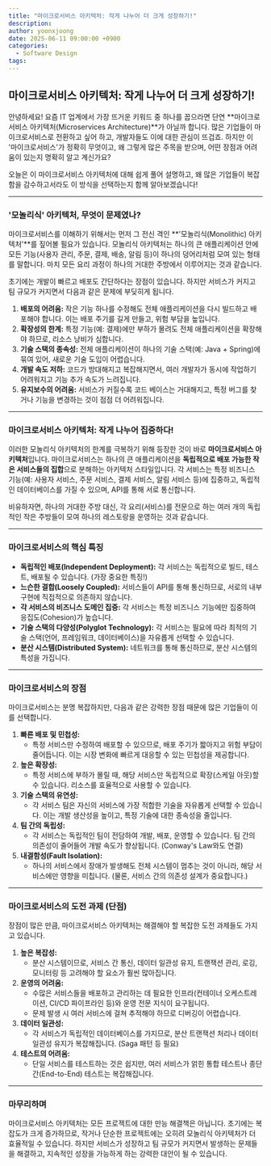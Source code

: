 ```yaml
---
title: "마이크로서비스 아키텍처: 작게 나누어 더 크게 성장하기!"
description: 
author: yoonxjoong
date: 2025-06-11 09:00:00 +0900
categories:
  - Software Design
tags:
---
```

##  마이크로서비스 아키텍처: 작게 나누어 더 크게 성장하기!

안녕하세요! 요즘 IT 업계에서 가장 뜨거운 키워드 중 하나를 꼽으라면 단연 **마이크로서비스 아키텍처(Microservices Architecture)**가 아닐까 합니다. 많은 기업들이 마이크로서비스로 전환하고 싶어 하고, 개발자들도 이에 대한 관심이 뜨겁죠. 하지만 이 '마이크로서비스'가 정확히 무엇이고, 왜 그렇게 많은 주목을 받으며, 어떤 장점과 어려움이 있는지 명확히 알고 계신가요?

오늘은 이 마이크로서비스 아키텍처에 대해 쉽게 풀어 설명하고, 왜 많은 기업들이 복잡함을 감수하고서라도 이 방식을 선택하는지 함께 알아보겠습니다!

---

### '모놀리식' 아키텍처, 무엇이 문제였나?

마이크로서비스를 이해하기 위해서는 먼저 그 전신 격인 **'모놀리식(Monolithic) 아키텍처'**를 짚어볼 필요가 있습니다. 모놀리식 아키텍처는 하나의 큰 애플리케이션 안에 모든 기능(사용자 관리, 주문, 결제, 배송, 알림 등)이 하나의 덩어리처럼 모여 있는 형태를 말합니다. 마치 모든 요리 과정이 하나의 거대한 주방에서 이루어지는 것과 같습니다.

초기에는 개발이 빠르고 배포도 간단하다는 장점이 있습니다. 하지만 서비스가 커지고 팀 규모가 커지면서 다음과 같은 문제에 부딪히게 됩니다.

1. **배포의 어려움:** 작은 기능 하나를 수정해도 전체 애플리케이션을 다시 빌드하고 배포해야 합니다. 이는 배포 주기를 길게 만들고, 위험 부담을 높입니다.
2. **확장성의 한계:** 특정 기능(예: 결제)에만 부하가 몰려도 전체 애플리케이션을 확장해야 하므로, 리소스 낭비가 심합니다.
3. **기술 스택의 종속성:** 전체 애플리케이션이 하나의 기술 스택(예: Java + Spring)에 묶여 있어, 새로운 기술 도입이 어렵습니다.
4. **개발 속도 저하:** 코드가 방대해지고 복잡해지면서, 여러 개발자가 동시에 작업하기 어려워지고 기능 추가 속도가 느려집니다.
5. **유지보수의 어려움:** 서비스가 커질수록 코드 베이스는 거대해지고, 특정 버그를 찾거나 기능을 변경하는 것이 점점 더 어려워집니다.

---

### 마이크로서비스 아키텍처: 작게 나누어 집중하다!

이러한 모놀리식 아키텍처의 한계를 극복하기 위해 등장한 것이 바로 **마이크로서비스 아키텍처**입니다. 마이크로서비스는 하나의 큰 애플리케이션을 **독립적으로 배포 가능한 작은 서비스들의 집합**으로 분해하는 아키텍처 스타일입니다. 각 서비스는 특정 비즈니스 기능(예: 사용자 서비스, 주문 서비스, 결제 서비스, 알림 서비스 등)에 집중하고, 독립적인 데이터베이스를 가질 수 있으며, API를 통해 서로 통신합니다.

비유하자면, 하나의 거대한 주방 대신, 각 요리(서비스)를 전문으로 하는 여러 개의 독립적인 작은 주방들이 모여 하나의 레스토랑을 운영하는 것과 같습니다.

---

### 마이크로서비스의 핵심 특징

- **독립적인 배포(Independent Deployment):** 각 서비스는 독립적으로 빌드, 테스트, 배포될 수 있습니다. (가장 중요한 특징!)
- **느슨한 결합(Loosely Coupled):** 서비스들이 API를 통해 통신하므로, 서로의 내부 구현에 직접적으로 의존하지 않습니다.
- **각 서비스의 비즈니스 도메인 집중:** 각 서비스는 특정 비즈니스 기능에만 집중하여 응집도(Cohesion)가 높습니다.
- **기술 스택의 다양성(Polyglot Technology):** 각 서비스는 필요에 따라 최적의 기술 스택(언어, 프레임워크, 데이터베이스)을 자유롭게 선택할 수 있습니다.
- **분산 시스템(Distributed System):** 네트워크를 통해 통신하므로, 분산 시스템의 특성을 가집니다.

---

### 마이크로서비스의 장점

마이크로서비스는 분명 복잡하지만, 다음과 같은 강력한 장점 때문에 많은 기업들이 이를 선택합니다.

1. **빠른 배포 및 민첩성:**
    - 특정 서비스만 수정하여 배포할 수 있으므로, 배포 주기가 짧아지고 위험 부담이 줄어듭니다. 이는 시장 변화에 빠르게 대응할 수 있는 민첩성을 제공합니다.
2. **높은 확장성:**
    - 특정 서비스에 부하가 몰릴 때, 해당 서비스만 독립적으로 확장(스케일 아웃)할 수 있습니다. 리소스를 효율적으로 사용할 수 있습니다.
3. **기술 스택의 유연성:**
    - 각 서비스 팀은 자신의 서비스에 가장 적합한 기술을 자유롭게 선택할 수 있습니다. 이는 개발 생산성을 높이고, 특정 기술에 대한 종속성을 줄입니다.
4. **팀 간의 독립성:**
    - 각 서비스는 독립적인 팀이 전담하여 개발, 배포, 운영할 수 있습니다. 팀 간의 의존성이 줄어들어 개발 속도가 향상됩니다. (Conway's Law와도 연결)
5. **내결함성(Fault Isolation):**
    - 하나의 서비스에서 장애가 발생해도 전체 시스템이 멈추는 것이 아니라, 해당 서비스에만 영향을 미칩니다. (물론, 서비스 간의 의존성 설계가 중요합니다.)

---

###  마이크로서비스의 도전 과제 (단점)

장점이 많은 만큼, 마이크로서비스 아키텍처는 해결해야 할 복잡한 도전 과제들도 가지고 있습니다.

1. **높은 복잡성:**
    - 분산 시스템이므로, 서비스 간 통신, 데이터 일관성 유지, 트랜잭션 관리, 로깅, 모니터링 등 고려해야 할 요소가 훨씬 많아집니다.
2. **운영의 어려움:**
    - 수많은 서비스들을 배포하고 관리하는 데 필요한 인프라(컨테이너 오케스트레이션, CI/CD 파이프라인 등)와 운영 전문 지식이 요구됩니다.
    - 문제 발생 시 여러 서비스에 걸쳐 추적해야 하므로 디버깅이 어렵습니다.
3. **데이터 일관성:**
    - 각 서비스가 독립적인 데이터베이스를 가지므로, 분산 트랜잭션 처리나 데이터 일관성 유지가 복잡해집니다. (Saga 패턴 등 필요)
4. **테스트의 어려움:**
    - 단일 서비스를 테스트하는 것은 쉽지만, 여러 서비스가 얽힌 통합 테스트나 종단 간(End-to-End) 테스트는 복잡해집니다.

---

###  마무리하며

마이크로서비스 아키텍처는 모든 프로젝트에 대한 만능 해결책은 아닙니다. 초기에는 복잡도가 크게 증가하므로, 작거나 단순한 프로젝트에는 오히려 모놀리식 아키텍처가 더 효율적일 수 있습니다. 하지만 서비스가 성장하고 팀 규모가 커지면서 발생하는 문제들을 해결하고, 지속적인 성장을 가능하게 하는 강력한 대안이 될 수 있습니다.